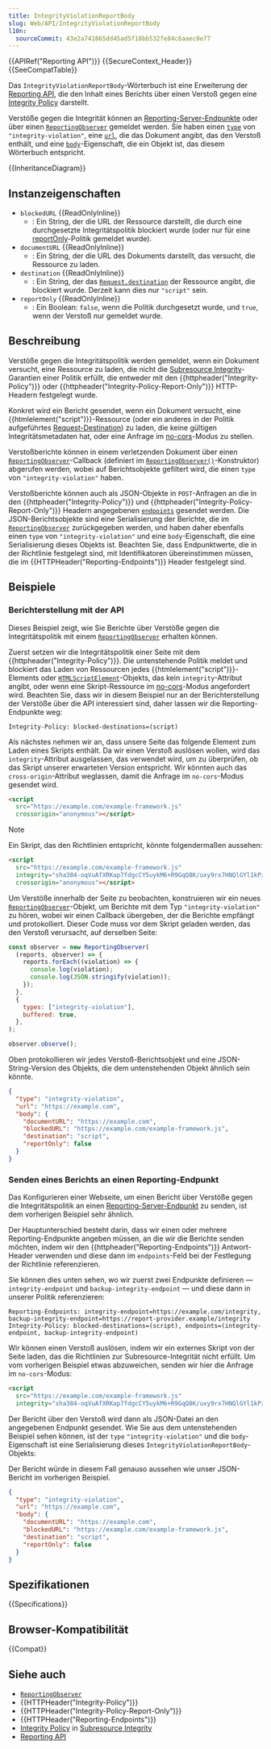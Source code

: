 ```yaml
---
title: IntegrityViolationReportBody
slug: Web/API/IntegrityViolationReportBody
l10n:
  sourceCommit: 43e2a741865dd45ad5f18bb532fe84c6aaec0e77
---
```


{{APIRef("Reporting API")}} {{SecureContext_Header}} {{SeeCompatTable}}

Das `IntegrityViolationReportBody`-Wörterbuch ist eine Erweiterung der [Reporting API](/de/docs/Web/API/Reporting_API), die den Inhalt eines Berichts über einen Verstoß gegen eine [Integrity Policy](/de/docs/Web/HTTP/Reference/Headers/Integrity-Policy) darstellt.

Verstöße gegen die Integrität können an [Reporting-Server-Endpunkte](/de/docs/Web/API/Reporting_API#reporting_server_endpoints) oder über einen [`ReportingObserver`](/de/docs/Web/API/ReportingObserver) gemeldet werden.
Sie haben einen [`type`](/de/docs/Web/API/Report/type) von `"integrity-violation"`, eine [`url`](/de/docs/Web/API/Report/url), die das Dokument angibt, das den Verstoß enthält, und eine [`body`](/de/docs/Web/API/Report/body)-Eigenschaft, die ein Objekt ist, das diesem Wörterbuch entspricht.

{{InheritanceDiagram}}

## Instanzeigenschaften

- `blockedURL` {{ReadOnlyInline}}
  - : Ein String, der die URL der Ressource darstellt, die durch eine durchgesetzte Integritätspolitik blockiert wurde (oder nur für eine [reportOnly](#reportonly)-Politik gemeldet wurde).
- `documentURL` {{ReadOnlyInline}}
  - : Ein String, der die URL des Dokuments darstellt, das versucht, die Ressource zu laden.
- `destination` {{ReadOnlyInline}}
  - : Ein String, der das [`Request.destination`](/de/docs/Web/API/Request/destination#script) der Ressource angibt, die blockiert wurde.
    Derzeit kann dies nur `"script"` sein.
- `reportOnly` {{ReadOnlyInline}}
  - : Ein Boolean: `false`, wenn die Politik durchgesetzt wurde, und `true`, wenn der Verstoß nur gemeldet wurde.

## Beschreibung

Verstöße gegen die Integritätspolitik werden gemeldet, wenn ein Dokument versucht, eine Ressource zu laden, die nicht die [Subresource Integrity](/de/docs/Web/Security/Subresource_Integrity)-Garantien einer Politik erfüllt, die entweder mit den {{httpheader("Integrity-Policy")}} oder {{httpheader("Integrity-Policy-Report-Only")}} HTTP-Headern festgelegt wurde.

Konkret wird ein Bericht gesendet, wenn ein Dokument versucht, eine {{htmlelement("script")}}-Ressource (oder ein anderes in der Politik aufgeführtes [Request-Destination](/de/docs/Web/API/Request/destination)) zu laden, die keine gültigen Integritätsmetadaten hat, oder eine Anfrage im [no-cors](/de/docs/Web/API/Request/mode#no-cors)-Modus zu stellen.

Verstoßberichte können in einem verletzenden Dokument über einen [`ReportingObserver`](/de/docs/Web/API/ReportingObserver)-Callback (definiert im [`ReportingObserver()`](/de/docs/Web/API/ReportingObserver/ReportingObserver)-Konstruktor) abgerufen werden, wobei auf Berichtsobjekte gefiltert wird, die einen `type` von `"integrity-violation"` haben.

Verstoßberichte können auch als JSON-Objekte in `POST`-Anfragen an die in den {{httpheader("Integrity-Policy")}} und {{httpheader("Integrity-Policy-Report-Only")}} Headern angegebenen [`endpoints`](/de/docs/Web/HTTP/Reference/Headers/Integrity-Policy#endpoints) gesendet werden.
Die JSON-Berichtsobjekte sind eine Serialisierung der Berichte, die im [`ReportingObserver`](/de/docs/Web/API/ReportingObserver) zurückgegeben werden, und haben daher ebenfalls einen `type` von `"integrity-violation"` und eine `body`-Eigenschaft, die eine Serialisierung dieses Objekts ist.
Beachten Sie, dass Endpunktwerte, die in der Richtlinie festgelegt sind, mit Identifikatoren übereinstimmen müssen, die im {{HTTPHeader("Reporting-Endpoints")}} Header festgelegt sind.

## Beispiele

### Berichterstellung mit der API

Dieses Beispiel zeigt, wie Sie Berichte über Verstöße gegen die Integritätspolitik mit einem [`ReportingObserver`](/de/docs/Web/API/ReportingObserver) erhalten können.

Zuerst setzen wir die Integritätspolitik einer Seite mit dem {{httpheader("Integrity-Policy")}}.
Die untenstehende Politik meldet und blockiert das Laden von Ressourcen jedes {{htmlelement("script")}}-Elements oder [`HTMLScriptElement`](/de/docs/Web/API/HTMLScriptElement)-Objekts, das kein `integrity`-Attribut angibt, oder wenn eine Skript-Ressource im [no-cors](/de/docs/Web/API/Request/mode#no-cors)-Modus angefordert wird.
Beachten Sie, dass wir in diesem Beispiel nur an der Berichterstellung der Verstöße über die API interessiert sind, daher lassen wir die Reporting-Endpunkte weg:

```http
Integrity-Policy: blocked-destinations=(script)
```

Als nächstes nehmen wir an, dass unsere Seite das folgende Element zum Laden eines Skripts enthält.
Da wir einen Verstoß auslösen wollen, wird das `integrity`-Attribut ausgelassen, das verwendet wird, um zu überprüfen, ob das Skript unserer erwarteten Version entspricht.
Wir könnten auch das `cross-origin`-Attribut weglassen, damit die Anfrage im `no-cors`-Modus gesendet wird.

```html
<script
  src="https://example.com/example-framework.js"
  crossorigin="anonymous"></script>
```

> [!NOTE]
> Ein Skript, das den Richtlinien entspricht, könnte folgendermaßen aussehen:
>
> ```html
> <script
>   src="https://example.com/example-framework.js"
>   integrity="sha384-oqVuAfXRKap7fdgcCY5uykM6+R9GqQ8K/uxy9rx7HNQlGYl1kPzQho1wx4JwY8wC"
>   crossorigin="anonymous"></script>
> ```

Um Verstöße innerhalb der Seite zu beobachten, konstruieren wir ein neues [`ReportingObserver`](/de/docs/Web/API/ReportingObserver)-Objekt, um Berichte mit dem Typ `"integrity-violation"` zu hören, wobei wir einen Callback übergeben, der die Berichte empfängt und protokolliert.
Dieser Code muss vor dem Skript geladen werden, das den Verstoß verursacht, auf derselben Seite:

```js
const observer = new ReportingObserver(
  (reports, observer) => {
    reports.forEach((violation) => {
      console.log(violation);
      console.log(JSON.stringify(violation));
    });
  },
  {
    types: ["integrity-violation"],
    buffered: true,
  },
);

observer.observe();
```

Oben protokollieren wir jedes Verstoß-Berichtsobjekt und eine JSON-String-Version des Objekts, die dem untenstehenden Objekt ähnlich sein könnte.

```json
{
  "type": "integrity-violation",
  "url": "https://example.com",
  "body": {
    "documentURL": "https://example.com",
    "blockedURL": "https://example.com/example-framework.js",
    "destination": "script",
    "reportOnly": false
  }
}
```

### Senden eines Berichts an einen Reporting-Endpunkt

Das Konfigurieren einer Webseite, um einen Bericht über Verstöße gegen die Integritätspolitik an einen [Reporting-Server-Endpunkt](/de/docs/Web/API/Reporting_API#reporting_server_endpoints) zu senden, ist dem vorherigen Beispiel sehr ähnlich.

Der Hauptunterschied besteht darin, dass wir einen oder mehrere Reporting-Endpunkte angeben müssen, an die wir die Berichte senden möchten, indem wir den {{httpheader("Reporting-Endpoints")}} Antwort-Header verwenden und diese dann im `endpoints`-Feld bei der Festlegung der Richtlinie referenzieren.

Sie können dies unten sehen, wo wir zuerst zwei Endpunkte definieren — `integrity-endpoint` und `backup-integrity-endpoint` — und diese dann in unserer Politik referenzieren:

```http
Reporting-Endpoints: integrity-endpoint=https://example.com/integrity, backup-integrity-endpoint=https://report-provider.example/integrity
Integrity-Policy: blocked-destinations=(script), endpoints=(integrity-endpoint, backup-integrity-endpoint)
```

Wir können einen Verstoß auslösen, indem wir ein externes Skript von der Seite laden, das die Richtlinien zur Subresource-Integrität nicht erfüllt.
Um vom vorherigen Beispiel etwas abzuweichen, senden wir hier die Anfrage im `no-cors`-Modus:

```html
<script
  src="https://example.com/example-framework.js"
  integrity="sha384-oqVuAfXRKap7fdgcCY5uykM6+R9GqQ8K/uxy9rx7HNQlGYl1kPzQho1wx4JwY8wC"></script>
```

Der Bericht über den Verstoß wird dann als JSON-Datei an den angegebenen Endpunkt gesendet.
Wie Sie aus dem untenstehenden Beispiel sehen können, ist der `type` `"integrity-violation"` und die `body`-Eigenschaft ist eine Serialisierung dieses `IntegrityViolationReportBody`-Objekts:

Der Bericht würde in diesem Fall genauso aussehen wie unser JSON-Bericht im vorherigen Beispiel.

```json
{
  "type": "integrity-violation",
  "url": "https://example.com",
  "body": {
    "documentURL": "https://example.com",
    "blockedURL": "https://example.com/example-framework.js",
    "destination": "script",
    "reportOnly": false
  }
}
```

## Spezifikationen

{{Specifications}}

## Browser-Kompatibilität

{{Compat}}

## Siehe auch

- [`ReportingObserver`](/de/docs/Web/API/ReportingObserver)
- {{HTTPHeader("Integrity-Policy")}}
- {{HTTPHeader("Integrity-Policy-Report-Only")}}
- {{HTTPHeader("Reporting-Endpoints")}}
- [Integrity Policy](/de/docs/Web/Security/Subresource_Integrity#integrity_policy) in [Subresource Integrity](/de/docs/Web/Security/Subresource_Integrity#integrity_policy)
- [Reporting API](/de/docs/Web/API/Reporting_API)
